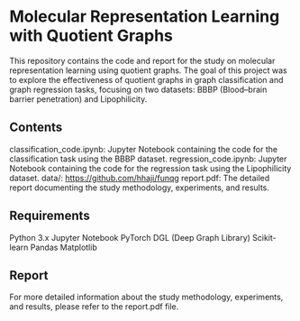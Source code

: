 # Molecular Representation Learning with Quotient Graphs

This repository contains the code and report for the study on molecular representation learning using quotient graphs. The goal of this project was to explore the effectiveness of quotient graphs in graph classification and graph regression tasks, focusing on two datasets: BBBP (Blood–brain barrier penetration) and Lipophilicity.

## Contents
classification_code.ipynb: Jupyter Notebook containing the code for the classification task using the BBBP dataset.
regression_code.ipynb: Jupyter Notebook containing the code for the regression task using the Lipophilicity dataset.
data/: https://github.com/hhaji/funqg
report.pdf: The detailed report documenting the study methodology, experiments, and results.

## Requirements
Python 3.x
Jupyter Notebook
PyTorch
DGL (Deep Graph Library)
Scikit-learn
Pandas
Matplotlib

## Report
For more detailed information about the study methodology, experiments, and results, please refer to the report.pdf file.